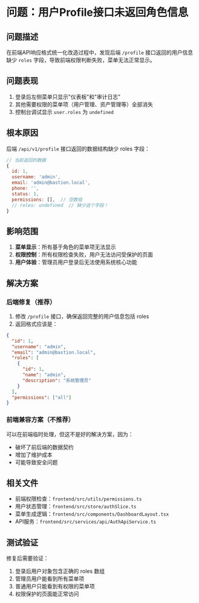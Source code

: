 # 问题：用户Profile接口未返回角色信息

## 问题描述
在前端API响应格式统一化改造过程中，发现后端 `/profile` 接口返回的用户信息缺少 `roles` 字段，导致前端权限判断失败，菜单无法正常显示。

## 问题表现
1. 登录后左侧菜单只显示"仪表板"和"审计日志"
2. 其他需要权限的菜单项（用户管理、资产管理等）全部消失
3. 控制台调试显示 `user.roles` 为 `undefined`

## 根本原因
后端 `/api/v1/profile` 接口返回的数据结构缺少 roles 字段：

```javascript
// 当前返回的数据
{
  id: 1,
  username: 'admin',
  email: 'admin@bastion.local',
  phone: '',
  status: 1,
  permissions: [],  // 空数组
  // roles: undefined  // 缺少这个字段！
}
```

## 影响范围
1. **菜单显示**：所有基于角色的菜单项无法显示
2. **权限控制**：所有权限检查失败，用户无法访问受保护的页面
3. **用户体验**：管理员用户登录后无法使用系统核心功能

## 解决方案

### 后端修复（推荐）
1. 修改 `/profile` 接口，确保返回完整的用户信息包括 roles
2. 返回格式应该是：
```json
{
  "id": 1,
  "username": "admin",
  "email": "admin@bastion.local",
  "roles": [
    {
      "id": 1,
      "name": "admin",
      "description": "系统管理员"
    }
  ],
  "permissions": ["all"]
}
```

### 前端兼容方案（不推荐）
可以在前端临时处理，但这不是好的解决方案，因为：
- 破坏了前后端的数据契约
- 增加了维护成本
- 可能导致安全问题

## 相关文件
- 前端权限检查：`frontend/src/utils/permissions.ts`
- 用户状态管理：`frontend/src/store/authSlice.ts`
- 菜单生成逻辑：`frontend/src/components/DashboardLayout.tsx`
- API服务：`frontend/src/services/api/AuthApiService.ts`

## 测试验证
修复后需要验证：
1. 登录后用户对象包含正确的 roles 数组
2. 管理员用户能看到所有菜单项
3. 普通用户只能看到有权限的菜单项
4. 权限保护的页面能正常访问